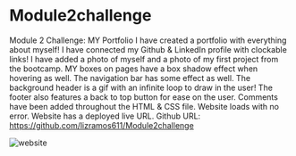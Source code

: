 # Module2challenge
Module 2 Challenge: MY Portfolio
I have created a portfolio with everything about myself! I have connected my Github & LinkedIn profile with clockable links! 
I have added a photo of myself and a photo of my first project from the bootcamp. MY boxes on pages have a box shadow effect when hovering as well. 
The navigation bar has some effect as well. The background header is a gif with an infinite loop to draw in the user! 
The footer also features a back to top button for ease on the user.
Comments have been added throughout the HTML & CSS file. 
Website loads with no error.
Website has a deployed live URL.
Github URL: https://github.com/lizramos611/Module2challenge

![website](https://user-images.githubusercontent.com/111591265/195455142-529438d8-5a40-44a3-ac12-aa9f0e59ccf4.PNG)
